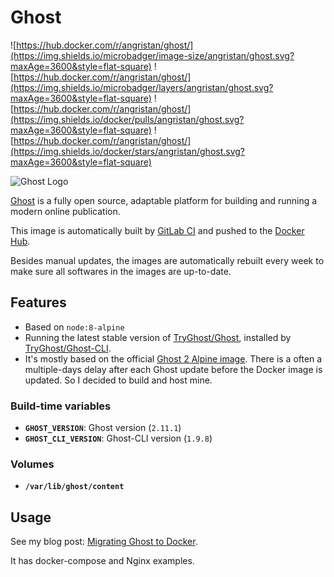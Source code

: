 # Ghost

![https://hub.docker.com/r/angristan/ghost/](https://img.shields.io/microbadger/image-size/angristan/ghost.svg?maxAge=3600&style=flat-square) ![https://hub.docker.com/r/angristan/ghost/](https://img.shields.io/microbadger/layers/angristan/ghost.svg?maxAge=3600&style=flat-square) ![https://hub.docker.com/r/angristan/ghost/](https://img.shields.io/docker/pulls/angristan/ghost.svg?maxAge=3600&style=flat-square) ![https://hub.docker.com/r/angristan/ghost/](https://img.shields.io/docker/stars/angristan/ghost.svg?maxAge=3600&style=flat-square)

![Ghost Logo](https://ghost.org/logo.svg)

[Ghost](https://ghost.org/) is a fully open source, adaptable platform for building and running a modern online publication.

This image is automatically built by [GitLab CI](https://gitlab.com/angristan/docker-ghost/pipelines) and pushed to the [Docker Hub](https://hub.docker.com/r/angristan/ghost/).

Besides manual updates, the images are automatically rebuilt every week to make sure all softwares in the images are up-to-date.

## Features

- Based on `node:8-alpine`
- Running the latest stable version of [TryGhost/Ghost](https://github.com/TryGhost/Ghost), installed by [TryGhost/Ghost-CLI](https://github.com/TryGhost/Ghost-CLI).
- It's mostly based on the official [Ghost 2 Alpine image](https://github.com/docker-library/ghost/tree/master/2/alpine). There is a often a multiple-days delay after each Ghost update before the Docker image is updated. So I decided to build and host mine.

### Build-time variables

- **`GHOST_VERSION`**: Ghost version (`2.11.1`)
- **`GHOST_CLI_VERSION`**: Ghost-CLI version (`1.9.8`)

### Volumes

- **`/var/lib/ghost/content`**

## Usage

See my blog post: [Migrating Ghost to Docker](https://angristan.xyz/migrating-ghost-to-docker/).

It has docker-compose and Nginx examples.

